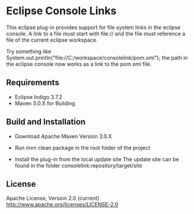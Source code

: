 # Eclipse Console Links

This eclipse plug-in provides support for file system links in the eclipse console.
A link to a file must start with file:// and the file must reference a file of the current eclipse workspace.

Try something like System.out.println("file://C:/workspace/consolelink/pom.xml"); the path in the eclipse console 
now works as a link to the pom.xml file.  

## Requirements

 - Eclipse Indigo 3.7.2
 - Maven 3.0.X for Building

## Build and Installation

- Download Apache Maven Version 3.0.X

- Run mvn clean package in the root folder of the project

- Install the plug-in from the local update site 
  The update site can be found in the folder consolelink.repository/target/site

## License

Apache License, Version 2.0 (current)
http://www.apache.org/licenses/LICENSE-2.0
